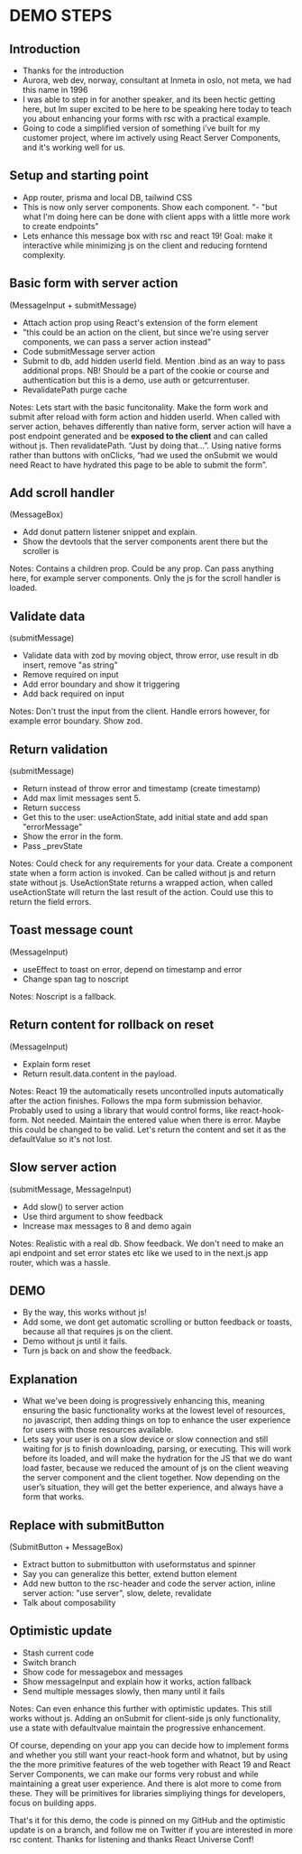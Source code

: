 # DEMO STEPS

## Introduction

- Thanks for the introduction
- Aurora, web dev, norway, consultant at Inmeta in oslo, not meta, we had this name in 1996
- I was able to step in for another speaker, and its been hectic getting here, but Im super excited to be here to be speaking here today to teach you about enhancing your forms with rsc with a practical example.
- Going to code a simplified version of something i’ve built for my customer project, where im actively using React Server Components, and it's working well for us.

## Setup and starting point

- App router, prisma and local DB, tailwind CSS
- This is now only server components. Show each component.
"- "but what I'm doing here can be done with client apps with a little more work to create endpoints"
- Lets enhance this message box with rsc and react 19! Goal: make it interactive while minimizing js on the client and reducing forntend complexity.

## Basic form with server action

(MessageInput + submitMessage)

- Attach action prop using React's extension of the form element
- "this could be an action on the client, but since we're using server components, we can pass a server action instead"
- Code submitMessage server action
- Submit to db, add hidden userId field. Mention .bind as an way to pass additional props. NB! Should be a part of the cookie or course and authentication but this is a demo, use auth or getcurrentuser.
- RevalidatePath purge cache

Notes: Lets start with the basic funcitonality. Make the form work and submit after reload with form action and hidden userId. When called with server action, behaves differently than native form, server action will have a post endpoint generated and be **exposed to the client** and can called without js. Then revalidatePath. “Just by doing that…”. Using native forms rather than buttons with onClicks, “had we used the onSubmit we would need React to have hydrated this page to be able to submit the form”.

## Add scroll handler

(MessageBox)

- Add donut pattern listener snippet and explain.
- Show the devtools that the server components arent there but the scroller is

Notes: Contains a children prop. Could be any prop. Can pass anything here, for example server components. Only the js for the scroll handler is loaded.

## Validate data

(submitMessage)

- Validate data with zod by moving object, throw error, use result in db insert, remove "as string"
- Remove required on input
- Add error boundary and show it triggering
- Add back required on input

Notes: Don't trust the input from the client. Handle errors however, for example error boundary. Show zod.

## Return validation

(submitMessage)

- Return instead of throw error and timestamp (create timestamp)
- Add max limit messages sent 5.
- Return success
- Get this to the user: useActionState, add initial state and add span "errorMessage"
- Show the error in the form.
- Pass _prevState

Notes: Could check for any requirements for your data. Create a component state when a form action is invoked. Can be called without js and return state without js. UseActionState returns a wrapped action, when called useActionState will return the last result of the action. Could use this to return the field errors.

## Toast message count

(MessageInput)

- useEffect to toast on error, depend on timestamp and error
- Change span tag to noscript

Notes: Noscript is a fallback.

## Return content for rollback on reset

(MessageInput)

- Explain form reset
- Return result.data.content in the payload.

Notes:
React 19 the automatically resets uncontrolled inputs automatically after the action finishes. Follows the mpa form submission behavior. Probably used to using a library that would control forms, like react-hook-form. Not needed. Maintain the entered value when there is error. Maybe this could be changed to be valid. Let's return the content and set it as the defaultValue so it's not lost.

## Slow server action

(submitMessage, MessageInput)

- Add slow() to server action
- Use third argument to show feedback
- Increase max messages to 8 and demo again

Notes: Realistic with a real db. Show feedback. We don't need to make an api endpoint and set error states etc like we used to in the next.js app router, which was a hassle.

## DEMO

- By the way, this works without js!
- Add some, we dont get automatic scrolling or button feedback or toasts, because all that requires js on the client.
- Demo without js until it fails.
- Turn js back on and show the feedback.

## Explanation

- What we've been doing is progressively enhancing this, meaning ensuring the basic functionality works at the lowest level of resources, no javascript, then adding things on top to enhance the user experience for users with those resources available.
- Lets say your user is on a slow device or slow connection and still waiting for js to finish downloading, parsing, or executing. This will work before its loaded, and will make the hydration for the JS that we do want load faster, because we reduced the amount of js on the client weaving the server component and the client together. Now depending on the user’s situation, they will get the better experience, and always have a form that works.

## Replace with submitButton

(SubmitButton + MessageBox)

- Extract button to submitbutton with useformstatus and spinner
- Say you can generalize this better, extend button element
- Add new button to the rsc-header and code the server action, inline server action: "use server", slow, delete, revalidate
- Talk about composability

## Optimistic update

- Stash current code
- Switch branch
- Show code for messagebox and messages
- Show messageInput and explain how it works, action fallback
- Send multiple messages slowly, then many until it fails

Notes: Can even enhance this further with optimistic updates. This still works without js. Adding an onSubmit for client-side js only functionality, use a state with defaultvalue maintain the progressive enhancement.

Of course, depending on your app you can decide how to implement forms and whether you still want your react-hook form and whatnot, but by using the the more primitive features of the web together with React 19 and React Server Components, we can make our forms very robust and while maintaining a great user experience. And there is alot more to come from these. They will be primitives for libraries simpliying things for developers, focus on building apps.

That's it for this demo, the code is pinned on my GitHub and the optimistic update is on a branch, and follow me on Twitter if you are interested in more rsc content. Thanks for listening and thanks React Universe Conf!

